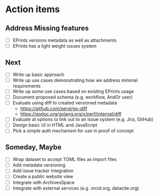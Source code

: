 
# Action items

## Address Missing features

+ [ ] EPrints versions metadata as well as attachments
+ [ ] EPrints has a light weight issues system

## Next

+ [ ] Write up basic approach
+ [ ] Write up use cases demonstrating how we address minimal requirements
+ [ ] Write up some use cases based on existing EPrints usage
+ [ ] Document proposed schema (e.g. workflow, AndOr user)
+ [ ] Evaluate using diff to created versioned metadata
    + https://github.com/sergi/go-diff
    + https://godoc.org/golang.org/x/perf/internal/diff
+ [ ] Evaluate at options to link out to an issue system (e.g. Jira, GitHub)
+ [ ] Design basic UI in HTML and JavaScript
+ [ ] Pick a simple auth mechanism for use in proof of concept

## Someday, Maybe

+ [ ] Wrap dataset to accept TOML files as import files
+ [ ] Add metadata versioning
+ [ ] Add issue tracker integration
+ [ ] Create a public website view
+ [ ] Integrate with ArchivesSpace
+ [ ] Integrate with external services (e.g. orcid.org, datacite.org)
